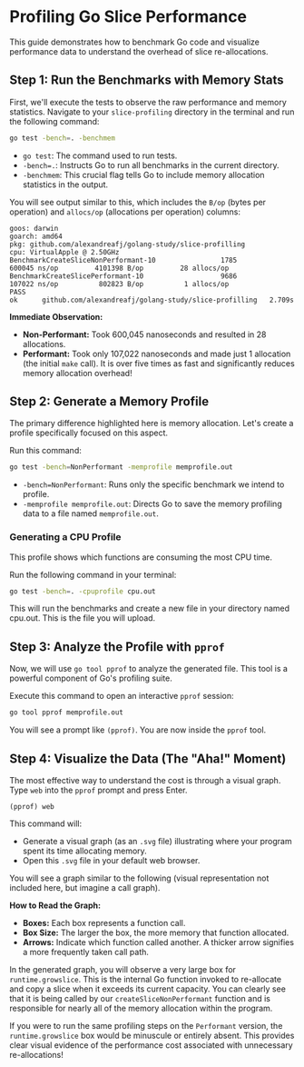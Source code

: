 # Profiling Go Slice Performance

This guide demonstrates how to benchmark Go code and visualize performance data to understand the overhead of slice re-allocations.

## Step 1: Run the Benchmarks with Memory Stats

First, we'll execute the tests to observe the raw performance and memory statistics. Navigate to your `slice-profiling` directory in the terminal and run the following command:

```bash
go test -bench=. -benchmem
````

  - `go test`: The command used to run tests.
  - `-bench=.`: Instructs Go to run all benchmarks in the current directory.
  - `-benchmem`: This crucial flag tells Go to include memory allocation statistics in the output.

You will see output similar to this, which includes the `B/op` (bytes per operation) and `allocs/op` (allocations per operation) columns:

```
goos: darwin
goarch: amd64
pkg: github.com/alexandreafj/golang-study/slice-profilling
cpu: VirtualApple @ 2.50GHz
BenchmarkCreateSliceNonPerformant-10                1785            600045 ns/op         4101398 B/op         28 allocs/op
BenchmarkCreateSlicePerformant-10                   9686            107022 ns/op          802823 B/op          1 allocs/op
PASS
ok      github.com/alexandreafj/golang-study/slice-profilling   2.709s
```

**Immediate Observation:**

  * **Non-Performant:** Took 600,045 nanoseconds and resulted in 28 allocations.
  * **Performant:** Took only 107,022 nanoseconds and made just 1 allocation (the initial `make` call). It is over five times as fast and significantly reduces memory allocation overhead\!

## Step 2: Generate a Memory Profile

The primary difference highlighted here is memory allocation. Let's create a profile specifically focused on this aspect.

Run this command:

```bash
go test -bench=NonPerformant -memprofile memprofile.out
```

  - `-bench=NonPerformant`: Runs only the specific benchmark we intend to profile.
  - `-memprofile memprofile.out`: Directs Go to save the memory profiling data to a file named `memprofile.out`.

### Generating a CPU Profile

This profile shows which functions are consuming the most CPU time.

Run the following command in your terminal:

```bash
go test -bench=. -cpuprofile cpu.out
```

This will run the benchmarks and create a new file in your directory named cpu.out. This is the file you will upload.

## Step 3: Analyze the Profile with `pprof`

Now, we will use `go tool pprof` to analyze the generated file. This tool is a powerful component of Go's profiling suite.

Execute this command to open an interactive `pprof` session:

```bash
go tool pprof memprofile.out
```

You will see a prompt like `(pprof)`. You are now inside the `pprof` tool.



## Step 4: Visualize the Data (The "Aha\!" Moment)

The most effective way to understand the cost is through a visual graph. Type `web` into the `pprof` prompt and press Enter.

```
(pprof) web
```

This command will:

  * Generate a visual graph (as an `.svg` file) illustrating where your program spent its time allocating memory.
  * Open this `.svg` file in your default web browser.

You will see a graph similar to the following (visual representation not included here, but imagine a call graph).

**How to Read the Graph:**

  * **Boxes:** Each box represents a function call.
  * **Box Size:** The larger the box, the more memory that function allocated.
  * **Arrows:** Indicate which function called another. A thicker arrow signifies a more frequently taken call path.

In the generated graph, you will observe a very large box for `runtime.growslice`. This is the internal Go function invoked to re-allocate and copy a slice when it exceeds its current capacity. You can clearly see that it is being called by our `createSliceNonPerformant` function and is responsible for nearly all of the memory allocation within the program.

If you were to run the same profiling steps on the `Performant` version, the `runtime.growslice` box would be minuscule or entirely absent. This provides clear visual evidence of the performance cost associated with unnecessary re-allocations\!
